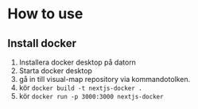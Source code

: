 # How to use

## Install docker

1. Installera docker desktop på datorn
2. Starta docker desktop
3. gå in till visual-map repository via kommandotolken.
4. kör ```docker build -t nextjs-docker .```
5. kör ```docker run -p 3000:3000 nextjs-docker```